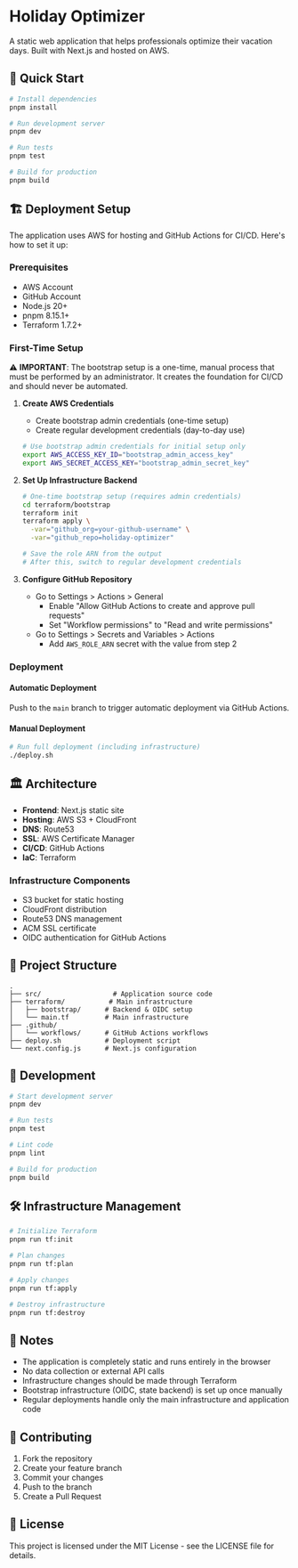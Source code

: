 # Holiday Optimizer

A static web application that helps professionals optimize their vacation days. Built with Next.js and hosted on AWS.

## 🚀 Quick Start

```bash
# Install dependencies
pnpm install

# Run development server
pnpm dev

# Run tests
pnpm test

# Build for production
pnpm build
```

## 🏗️ Deployment Setup

The application uses AWS for hosting and GitHub Actions for CI/CD. Here's how to set it up:

### Prerequisites

- AWS Account
- GitHub Account
- Node.js 20+
- pnpm 8.15.1+
- Terraform 1.7.2+

### First-Time Setup

⚠️ **IMPORTANT**: The bootstrap setup is a one-time, manual process that must be performed by an administrator. It creates the foundation for CI/CD and should never be automated.

1. **Create AWS Credentials**
   - Create bootstrap admin credentials (one-time setup)
   - Create regular development credentials (day-to-day use)
   ```bash
   # Use bootstrap admin credentials for initial setup only
   export AWS_ACCESS_KEY_ID="bootstrap_admin_access_key"
   export AWS_SECRET_ACCESS_KEY="bootstrap_admin_secret_key"
   ```

2. **Set Up Infrastructure Backend**
   ```bash
   # One-time bootstrap setup (requires admin credentials)
   cd terraform/bootstrap
   terraform init
   terraform apply \
     -var="github_org=your-github-username" \
     -var="github_repo=holiday-optimizer"
   
   # Save the role ARN from the output
   # After this, switch to regular development credentials
   ```

3. **Configure GitHub Repository**
   - Go to Settings > Actions > General
     - Enable "Allow GitHub Actions to create and approve pull requests"
     - Set "Workflow permissions" to "Read and write permissions"
   - Go to Settings > Secrets and Variables > Actions
     - Add `AWS_ROLE_ARN` secret with the value from step 2

### Deployment

#### Automatic Deployment
Push to the `main` branch to trigger automatic deployment via GitHub Actions.

#### Manual Deployment
```bash
# Run full deployment (including infrastructure)
./deploy.sh
```

## 🏛️ Architecture

- **Frontend**: Next.js static site
- **Hosting**: AWS S3 + CloudFront
- **DNS**: Route53
- **SSL**: AWS Certificate Manager
- **CI/CD**: GitHub Actions
- **IaC**: Terraform

### Infrastructure Components

- S3 bucket for static hosting
- CloudFront distribution
- Route53 DNS management
- ACM SSL certificate
- OIDC authentication for GitHub Actions

## 📁 Project Structure

```
.
├── src/                  # Application source code
├── terraform/           # Main infrastructure
│   ├── bootstrap/      # Backend & OIDC setup
│   └── main.tf         # Main infrastructure
├── .github/
│   └── workflows/      # GitHub Actions workflows
├── deploy.sh           # Deployment script
└── next.config.js      # Next.js configuration
```

## 🔧 Development

```bash
# Start development server
pnpm dev

# Run tests
pnpm test

# Lint code
pnpm lint

# Build for production
pnpm build
```

## 🛠️ Infrastructure Management

```bash
# Initialize Terraform
pnpm run tf:init

# Plan changes
pnpm run tf:plan

# Apply changes
pnpm run tf:apply

# Destroy infrastructure
pnpm run tf:destroy
```

## 📝 Notes

- The application is completely static and runs entirely in the browser
- No data collection or external API calls
- Infrastructure changes should be made through Terraform
- Bootstrap infrastructure (OIDC, state backend) is set up once manually
- Regular deployments handle only the main infrastructure and application code

## 🤝 Contributing

1. Fork the repository
2. Create your feature branch
3. Commit your changes
4. Push to the branch
5. Create a Pull Request

## 📜 License

This project is licensed under the MIT License - see the LICENSE file for details.
